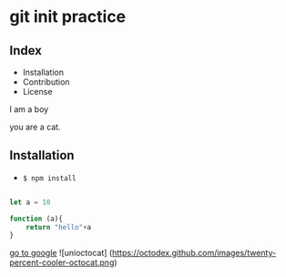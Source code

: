 # git init practice

## Index

- Installation
- Contribution
- License

I am a boy

you are a cat.

## Installation

- `$ npm install`

```js

let a = 10

function (a){
    return "hello"+a
}

```
[go to google](https://www.google.com/)
![unioctocat] (https://octodex.github.com/images/twenty-percent-cooler-octocat.png)
